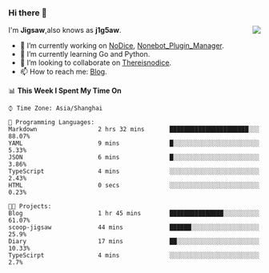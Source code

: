 ### Hi there 👋

<a href="#">
  <img align="right" src="https://github-readme-stats.vercel.app/api?username=j1g5awi&count_private=true&show_icons=true&title_color=80070B&text_color=B3B3B3&bg_color=212121&icon_color=80070B" />
</a>

I'm **Jigsaw**,also knows as **j1g5aw**.

- 🔭 I’m currently working on [NoDice](https://github.com/thereisnodice/nodice2), [Nonebot_Plugin_Manager](https://github.com/Jigsaw111/nonebot_plugin_manager).
- 🌱 I’m currently learning Go and Python.
- 👯 I’m looking to collaborate on [Thereisnodice](https://github.com/thereisnodice).
- 📫 How to reach me: [Blog](https://blog.maddestroyer.xyz/).

<!--START_SECTION:waka-->
📊 **This Week I Spent My Time On** 

```text
⌚︎ Time Zone: Asia/Shanghai

💬 Programming Languages: 
Markdown                 2 hrs 32 mins       ██████████████████████░░░   88.07% 
YAML                     9 mins              █░░░░░░░░░░░░░░░░░░░░░░░░   5.33% 
JSON                     6 mins              █░░░░░░░░░░░░░░░░░░░░░░░░   3.86% 
TypeScript               4 mins              ░░░░░░░░░░░░░░░░░░░░░░░░░   2.43% 
HTML                     0 secs              ░░░░░░░░░░░░░░░░░░░░░░░░░   0.23%

🐱‍💻 Projects: 
Blog                     1 hr 45 mins        ███████████████░░░░░░░░░░   61.07% 
scoop-jigsaw             44 mins             ██████░░░░░░░░░░░░░░░░░░░   25.9% 
Diary                    17 mins             ██░░░░░░░░░░░░░░░░░░░░░░░   10.33% 
TypeScirpt               4 mins              ░░░░░░░░░░░░░░░░░░░░░░░░░   2.7%

```


<!--END_SECTION:waka-->
